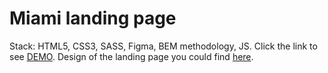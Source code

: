# Miami landing page
Stack: HTML5, CSS3, SASS, Figma, BEM methodology, JS.
Click the link to see [DEMO](https://vlad-shulzhenko.github.io/layout_miami/). Design of the landing page you could find [here](https://www.figma.com/file/nHz8bflIwJaWP3P99vKTH5/miami_home_new?node-id=16033%3A3).
